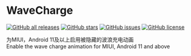 # WaveCharge

<a href="https://github.com/Xposed-Modules-Repo/com.yifeplayte.wavecharge/releases"><img alt="GitHub all releases" src="https://img.shields.io/github/downloads/Xposed-Modules-Repo/com.yifeplayte.wavecharge/total?label=Downloads"></a> <a href="https://github.com/YifePlayte/WaveCharge/stargazers"><img alt="GitHub stars" src="https://img.shields.io/github/stars/YifePlayte/WaveCharge"></a> <a href="https://github.com/YifePlayte/WaveCharge/issues"><img alt="GitHub issues" src="https://img.shields.io/github/issues/YifePlayte/WaveCharge"></a> <a href="https://github.com/YifePlayte/WaveCharge/blob/main/LICENSE"><img alt="GitHub license" src="https://img.shields.io/github/license/YifePlayte/WaveCharge"></a>

为MIUI，Android 11及以上启用被隐藏的波浪充电动画  
Enable the wave charge animation for MIUI, Android 11 and above  
